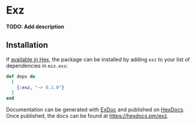# Exz

**TODO: Add description**

## Installation

If [available in Hex](https://hex.pm/docs/publish), the package can be installed
by adding `exz` to your list of dependencies in `mix.exs`:

```elixir
def deps do
  [
    {:exz, "~> 0.1.0"}
  ]
end
```

Documentation can be generated with [ExDoc](https://github.com/elixir-lang/ex_doc)
and published on [HexDocs](https://hexdocs.pm). Once published, the docs can
be found at <https://hexdocs.pm/exz>.

